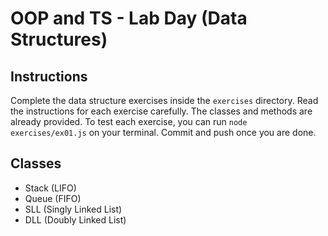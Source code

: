 # OOP and TS - Lab Day (Data Structures)

## Instructions

Complete the data structure exercises inside the `exercises` directory. Read the instructions for each exercise carefully. The classes and methods are already provided. To test each exercise, you can run `node exercises/ex01.js` on your terminal. Commit and push once you are done.

## Classes

- Stack (LIFO)
- Queue (FIFO)
- SLL (Singly Linked List)
- DLL (Doubly Linked List)
